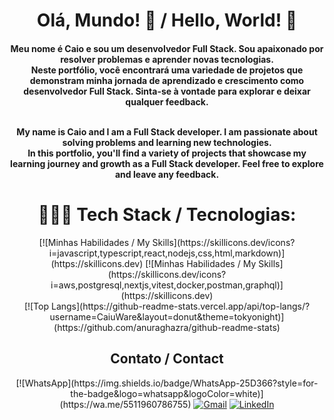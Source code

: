 <h1 align="center">
  Olá, Mundo! 👋 / Hello, World! 👋
</h1>

<h4 align="center">
  Meu nome é Caio e sou um desenvolvedor Full Stack. Sou apaixonado por resolver problemas e aprender novas tecnologias.<br/>
  Neste portfólio, você encontrará uma variedade de projetos que demonstram minha jornada de aprendizado e crescimento como desenvolvedor Full Stack. Sinta-se à vontade para explorar e deixar qualquer feedback.<br/><br/>
  
  My name is Caio and I am a Full Stack developer. I am passionate about solving problems and learning new technologies.<br/>
  In this portfolio, you'll find a variety of projects that showcase my learning journey and growth as a Full Stack developer. Feel free to explore and leave any feedback.
</h4>

<h1 align="center">
  👨🏼‍💻 Tech Stack / Tecnologias:
</h1>

<div align="center">
  [![Minhas Habilidades / My Skills](https://skillicons.dev/icons?i=javascript,typescript,react,nodejs,css,html,markdown)](https://skillicons.dev)  
  [![Minhas Habilidades / My Skills](https://skillicons.dev/icons?i=aws,postgresql,nextjs,vitest,docker,postman,graphql)](https://skillicons.dev)
</div>

<div align="center">
  [![Top Langs](https://github-readme-stats.vercel.app/api/top-langs/?username=CaiuWare&layout=donut&theme=tokyonight)](https://github.com/anuraghazra/github-readme-stats)
</div>

<h2 align="center">Contato / Contact</h2>
<div align="center">
  [![WhatsApp](https://img.shields.io/badge/WhatsApp-25D366?style=for-the-badge&logo=whatsapp&logoColor=white)](https://wa.me/5511960786755)  
  <a href="mailto:caiu.ware@gmail.com"><img src="https://img.shields.io/badge/-Gmail-%23333?style=for-the-badge&logo=gmail&logoColor=white" alt="Gmail" /></a>  
  <a href="https://www.linkedin.com/in/caioware/" target="_blank"><img src="https://img.shields.io/badge/-LinkedIn-%230077B5?style=for-the-badge&logo=linkedin&logoColor=white" alt="LinkedIn" /></a>
</div>
